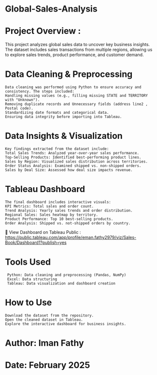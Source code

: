 # Global-Sales-Analysis
# Project Overview : 
   This project analyzes global sales data to uncover key business insights. 
   The dataset includes sales transactions from multiple regions, allowing us to explore sales trends, product performance, and customer demand.

# Data Cleaning & Preprocessing
    Data cleaning was performed using Python to ensure accuracy and consistency. The steps included:
    Handling missing values (e.g., filling missing STATE and TERRITORY with "Unknown").
    Removing duplicate records and Unnecessary fields (address line2 , Postal code).
    Standardizing date formats and categorical data.
    Ensuring data integrity before importing into Tableau.

# Data Insights & Visualization
    Key findings extracted from the dataset include:
    Total Sales Trends: Analyzed year-over-year sales performance.
    Top-Selling Products: Identified best-performing product lines.
    Sales by Region: Visualized sales distribution across territories.
    Order Status Analysis: Examined shipped vs. non-shipped orders.
    Sales by Deal Size: Assessed how deal size impacts revenue.

# Tableau Dashboard
    The final dashboard includes interactive visuals:
    KPI Metrics: Total sales and order count.
    Trend Analysis: Yearly sales trends and order distribution.
    Regional Sales: Sales heatmap by territory.
    Product Performance: Top 10 best-selling products.
    Order Analysis: Shipped vs. not-shipped orders by country.
🔗 View Dashboard on Tableau Public  : https://public.tableau.com/app/profile/eman.fathy2979/viz/Sales-Book/Dashboard1?publish=yes

# Tools Used
     Python: Data cleaning and preprocessing (Pandas, NumPy)
     Excel: Data structuring
     Tableau: Data visualization and dashboard creation


# How to Use
    Download the dataset from the repository.
    Open the cleaned dataset in Tableau.
    Explore the interactive dashboard for business insights.

# Author: Iman Fathy
# Date: February 2025
